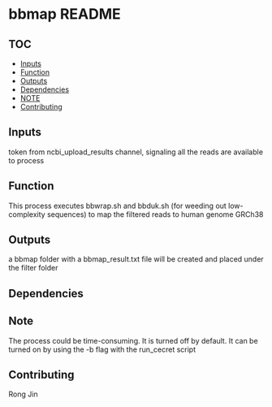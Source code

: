 # bbmap README

## TOC
* [Inputs](#inputs)
* [Function](#function)
* [Outputs](#outputs)
* [Dependencies](#dependencies)
* [NOTE](#note)
* [Contributing](#contributing)

## Inputs
token from ncbi_upload_results channel, signaling all the reads are available to process

## Function
This process executes bbwrap.sh and bbduk.sh (for weeding out low-complexity sequences) to map the filtered reads to human genome GRCh38

## Outputs
a bbmap folder with a bbmap_result.txt file will be created and placed under the filter folder

## Dependencies 

## Note
The process could be time-consuming. It is turned off by default. It can be turned on by using the -b flag with the run_cecret script


## Contributing
Rong Jin